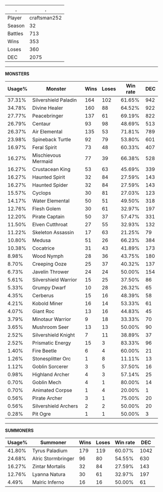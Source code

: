 .|.
|-|-
Player|craftsman252
Season|32
Battles|713
Wins|353
Loses|360
DEC|2075

---
**MONSTERS**

Usage%|Monster|Wins|Loses|Win rate|DEC|
-|-|-|-|-|-|
37.31%|Silvershield Paladin|164|102|61.65%|942|
34.78%|Divine Healer|160|88|64.52%|922|
27.77%|Peacebringer|137|61|69.19%|822|
26.79%|Centaur|93|98|48.69%|513|
26.37%|Air Elemental|135|53|71.81%|789|
23.98%|Spineback Turtle|92|79|53.80%|601|
16.97%|Feral Spirit|73|48|60.33%|407|
16.27%|Mischievous Mermaid|77|39|66.38%|528|
16.27%|Crustacean King|53|63|45.69%|339|
16.27%|Haunted Spirit|32|84|27.59%|143|
16.27%|Haunted Spider|32|84|27.59%|143|
15.57%|Cyclops|30|81|27.03%|123|
14.17%|Water Elemental|50|51|49.50%|318|
12.76%|Flesh Golem|30|61|32.97%|197|
12.20%|Pirate Captain|50|37|57.47%|331|
11.50%|Elven Cutthroat|27|55|32.93%|132|
11.22%|Skeleton Assassin|17|63|21.25%|79|
10.80%|Medusa|51|26|66.23%|384|
10.38%|Cocatrice|31|43|41.89%|173|
8.98%|Wood Nymph|28|36|43.75%|180|
8.70%|Creeping Ooze|25|37|40.32%|137|
6.73%|Javelin Thrower|24|24|50.00%|154|
5.61%|Silvershield Warrior|15|25|37.50%|86|
5.33%|Grumpy Dwarf|10|28|26.32%|65|
4.35%|Cerberus|15|16|48.39%|58|
4.21%|Kobold Miner|16|14|53.33%|61|
4.07%|Giant Roc|13|16|44.83%|45|
3.79%|Minotaur Warrior|9|18|33.33%|70|
3.65%|Mushroom Seer|13|13|50.00%|90|
2.52%|Silvershield Knight|7|11|38.89%|37|
2.52%|Prismatic Energy|15|3|83.33%|96|
1.40%|Fire Beetle|6|4|60.00%|21|
1.26%|Stonesplitter Orc|1|8|11.11%|13|
1.12%|Goblin Sorcerer|3|5|37.50%|16|
0.98%|Highland Archer|4|3|57.14%|25|
0.70%|Goblin Mech|4|1|80.00%|14|
0.70%|Animated Corpse|1|4|20.00%|1|
0.56%|Pirate Archer|3|1|75.00%|20|
0.56%|Silvershield Archers|2|2|50.00%|20|
0.28%|Pit Ogre|1|1|50.00%|3|

---
**SUMMONERS**

Usage%|Summoner|Wins|Loses|Win rate|DEC|
-|-|-|-|-|-|
41.80%|Tyrus Paladium|179|119|60.07%|1042|
24.68%|Alric Stormbringer|96|80|54.55%|630|
16.27%|Zintar Mortalis|32|84|27.59%|143|
12.76%|Lyanna Natura|30|61|32.97%|197|
4.49%|Malric Inferno|16|16|50.00%|61|
